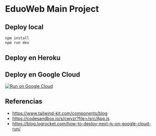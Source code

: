 # EduoWeb Main Project


## Deploy local

```bash
npm install
npm run dev
```

## Deploy en Heroku


## Deploy en Google Cloud

[![Run on Google Cloud](https://deploy.cloud.run/button.svg)](https://deploy.cloud.run)

## Referencias

- <https://www.tailwind-kit.com/components/blog>
- <https://codesandbox.io/s/cwyzr?file=/src/App.js>
- <https://blog.logrocket.com/how-to-deploy-next-js-on-google-cloud-run/>
